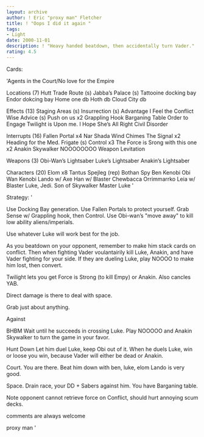 ```yaml
---
layout: archive
author: ! Eric "proxy man" Fletcher
title: ! "Oops I did it again "
tags:
- Light
date: 2000-11-01
description: ! "Heavy handed beatdown, then accidentally turn Vader."
rating: 4.5
---
```

Cards: 

'Agents in the Court/No love for the Empire

Locations (7)
Hutt Trade Route (s)
Jabba’s Palace (s)
Tattooine docking bay
Endor dokcing bay
Home one db
Hoth db
Cloud City db

Effects (13)
Staging Areas (s)
Insurrection (s)
Advantage
I Feel the Conflict
Wise Advice (s)
Push on us x2
Grappling Hook
Barganing Table
Order to Engage
Twilight is Upon me.
I Hope She’s All Right
Civil Disorder

Interrupts (16)
Fallen Portal x4
Nar Shada Wind Chimes
The Signal x2
Heading for the Med. Frigate (s)
Control x3
The Force is Srong with this one x2
Anakin Skywalker
NOOOOOOOO
Weapon Levitation

Weapons (3)
Obi-Wan’s Lightsaber
Luke’s Lightsaber
Anakin’s Lightsaber

Characters (20)
Elom x8
Tantus Spejleg (rep)
Bothan Spy
Ben Kenobi
Obi Wan Kenobi
Lando w/ Axe
Han w/ Blaster
Chewbacca
Orrimmarrko
Leia w/ Blaster
Luke, Jedi.
Son of Skywalker
Master Luke '

Strategy: '

Use Docking Bay generation.
Use Fallen Portals to protect yourself.
Grab Sense w/ Grappling hook, then Control.
Use Obi-wan’s "move away" to kill low ability
aliens/imperials.

Use whatever Luke will work best for the job.

As you beatdown on your opponent, remember to
make him stack cards on conflict.
Then when fighting Vader voulantairily kill Luke,
Anakin, and have Vader fighting for your side.
If they are dueling Luke, play NOOOO to make him
lost, then convert.

Twilight lets you get Force is Strong (to kill
Empy) or Anakin. Also cancles YAB.

Direct damage is there to deal with space.

Grab just about anything.

Against

BHBM
Wait until he succeeds in crossing Luke.
Play NOOOOO and Anakin Skywalker to turn the
game in your favor.

Hunt Down
Let him duel Luke, keep Obi out of it.
When he duels Luke, win or loose you win, because
Vader will either be dead or Anakin.

Court.
You are there. Beat him down with ben, luke, elom
Lando is very good.

Space.
Drain race, your DD + Sabers against him.
You have Barganing table.

Note opponent cannot retrieve force on Conflict,
should hurt annoying scum decks.

comments are always welcome

proxy man
'
